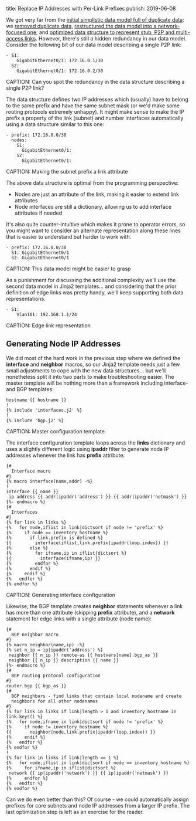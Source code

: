 title: Replace IP Addresses with Per-Link Prefixes
publish: 2019-06-08

We got very far from the [initial simplistic data model full of duplicate data](index.html): we [removed duplicate data](10-Removing%20Duplicate%20Data.html), [restructured the data model into a network-focused one](20-Restructure.html), and [optimized data structure to represent stub, P2P and multi-access links](30-Generalize%20Network%20Model.html). However, there's still a hidden redundancy in our data model. Consider the following bit of our data model describing a single P2P link:

    - S1:
        GigabitEthernet0/1: 172.16.0.1/30
      S2:
        GigabitEthernet0/1: 172.16.0.2/30

CAPTION: Can you spot the redundancy in the data structure describing a single P2P link?

The data structure defines two IP addresses which (usually) have to belong to the same prefix and have the same subnet mask (or we'd make some routing protocols extremely unhappy). It might make sense to make the IP prefix a property of the link (subnet) and number interfaces automatically using a data structure similar to this one:

    - prefix: 172.16.0.0/30
      nodes:
        S1:
          GigabitEthernet0/1:
        S2:
          GigabitEthernet0/1:

CAPTION: Making the subnet prefix a link attribute

The above data structure is optimal from the programming perspective:

* Nodes are just an attribute of the link, making it easier to extend link attributes
* Node interfaces are still a dictionary, allowing us to add interface attributes if needed

It's also quite counter-intuitive which makes it prone to operator errors, so you might want to consider an alternate representation along these lines that is easier to understand but harder to work with.

    - prefix: 172.16.0.0/30
      S1: GigabitEthernet0/1
      S2: GigabitEthernet0/1

CAPTION: This data model might be easier to grasp

As a punishment for discussing the additional complexity we'll use the second data model in Jinja2 templates... and considering that the prior definition of edge links was pretty handy, we'll keep supporting both data representations.

    - S1:
        Vlan101: 192.168.1.1/24

CAPTION: Edge link representation

## Generating Node IP Addresses

We did most of the hard work in the previous step where we defined the **interface** and **neighbor** macros, so our Jinja2 template needs just a few small adjustments to cope with the new data structures... but we'll nonetheless split it into two parts to make troubleshooting easier. The master template will be nothing more than a framework including interface- and BGP templates:

    hostname {{ hostname }}
    !
    {% include 'interfaces.j2' %}
    !
    {% include 'bgp.j2' %}

CAPTION: Master configuration template

The interface configuration template loops across the **links** dictionary and uses a slightly different logic using **ipaddr** filter to generate node IP addresses whenever the link has **prefix** attribute:

    {#
      Interface macro
    #}
    {% macro interface(name,addr) -%}
    !
    interface {{ name }}
     ip address {{ addr|ipaddr('address') }} {{ addr|ipaddr('netmask') }}
    {%- endmacro %}
    {#
      Interfaces
    #}
    {% for link in links %}
    {%   for node,iflist in link|dictsort if node != 'prefix' %}
    {%     if node == inventory_hostname %}
    {%       if link.prefix is defined %}
    {{         interface(iflist,link.prefix|ipaddr(loop.index)) }}
    {%       else %}
    {%         for ifname,ip in iflist|dictsort %}
    {{           interface(ifname,ip) }}
    {%         endfor %}
    {%       endif %}
    {%     endif %}
    {%   endfor %}
    {% endfor %}

CAPTION: Generating interface configuration

Likewise, the BGP template creates **neighbor** statements whenever a link has more than one attribute (skipping **prefix** attribute), and a **network** statement for edge links with a single attribute (node name):

    {#
      BGP neighbor macro
    #}
    {% macro neighbor(name,ip) -%}
    {% set n_ip = ip|ipaddr('address') %}
     neighbor {{ n_ip }} remote-as {{ hostvars[name].bgp_as }}
     neighbor {{ n_ip }} description {{ name }}
    {%- endmacro %}
    {#
      BGP routing protocol configuration
    #}
    router bgp {{ bgp_as }}
    {#
      BGP neighbors - find links that contain local nodename and create
      neighbors for all other nodenames
    #}
    {% for link in links if link|length > 1 and inventory_hostname in link.keys() %}
    {%   for node,ifname in link|dictsort if node != 'prefix' %}
    {%     if node != inventory_hostname %}
    {{       neighbor(node,link.prefix|ipaddr(loop.index)) }}
    {%     endif %}
    {%   endfor %}
    {% endfor %}
    !
    {% for link in links if link|length == 1 %}
    {%   for node,iflist in link|dictsort if node == inventory_hostname %}
    {%     for ifname,ip in iflist|dictsort %}
     network {{ ip|ipaddr('network') }} {{ ip|ipaddr('netmask') }}
    {%     endfor %}
    {%   endfor %}
    {% endfor %}

Can we do even better than this? Of course - we could automatically assign prefixes for core subnets and node IP addresses from a larger IP prefix. The last optimization step is left as an exercise for the reader.
